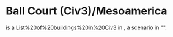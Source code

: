 # Ball Court (Civ3)/Mesoamerica

 is a [List%20of%20buildings%20in%20Civ3](building) in , a scenario in "".